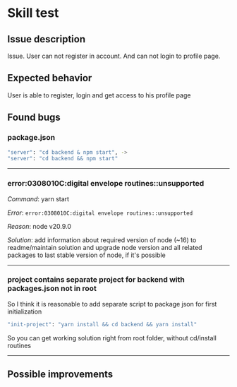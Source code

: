 # Skill test

## Issue description

Issue. User can not register in account. And can not login to profile page.

## Expected behavior

User is able to register, login and get access to his profile page

## Found bugs

### package.json

```bash
"server": "cd backend & npm start", -> 
"server": "cd backend && npm start"
```

---

### error:0308010C:digital envelope routines::unsupported

*Command*: yarn start

*Error*: `error:0308010C:digital envelope routines::unsupported`

*Reason*: node v20.9.0

*Solution*: add information about required version of node (~16) to readme/maintain solution and upgrade node version and all related packages to last stable version of node, if it's possible

---

### project contains separate project for backend with packages.json not in root

So I think it is reasonable to add separate script to package json for first initialization

```bash
"init-project": "yarn install && cd backend && yarn install"
```

So you can get working solution right from root folder, without cd/install routines

---



## Possible improvements
